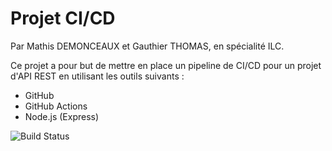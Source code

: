 # Projet CI/CD

Par Mathis DEMONCEAUX et Gauthier THOMAS, en spécialité ILC.

Ce projet a pour but de mettre en place un pipeline de CI/CD pour un projet d'API REST en utilisant les outils suivants :
 * GitHub
 * GitHub Actions
 * Node.js (Express)

![Build Status](https://github.com/MathisDemonceaux/4A_ILC_Demonceaux_Thomas/actions/workflows/node-setup.yml/badge.svg)